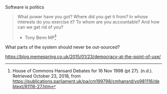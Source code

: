 <!-- TITLE: Governence, democracy and trust-->
<!-- SUBTITLE: Sometimes the user need is democracy -->

Software is politics

> What power have you got? Where did you get it from? In whose interests do you exercise it? To whom are you accountable? And how can we get rid of you?
> - Tony Benn MP[^1]


What parts of the system should never be out-sourced?


https://blog.memespring.co.uk/2015/01/23/democracy-at-the-point-of-use/

[^1]: House of Commons Hansard Debates for 16 Nov 1998 (pt 27). (n.d.). Retrieved October 23, 2018, from https://publications.parliament.uk/pa/cm199798/cmhansrd/vo981116/debtext/81116-27.htm